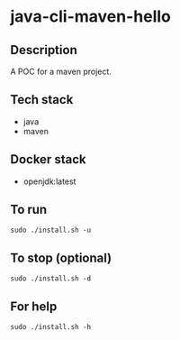 # java-cli-maven-hello

## Description
A POC for a maven project.

## Tech stack
- java
- maven

## Docker stack
- openjdk:latest

## To run
`sudo ./install.sh -u`

## To stop (optional)
`sudo ./install.sh -d`

## For help
`sudo ./install.sh -h`
